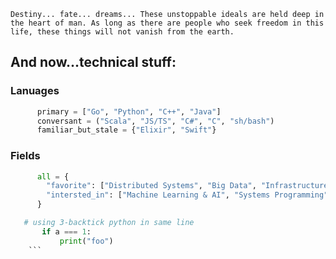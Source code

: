 ```Destiny... fate... dreams... These unstoppable ideals are held deep in the heart of man. As long as there are people who seek freedom in this life, these things will not vanish from the earth.```

## And now...technical stuff:

### Lanuages
```python
      primary = ["Go", "Python", "C++", "Java"]
      conversant = ("Scala", "JS/TS", "C#", "C", "sh/bash")
      familiar_but_stale = {"Elixir", "Swift"}
```

### Fields
```python
      all = {
        "favorite": ["Distributed Systems", "Big Data", "Infrastructure"],
        "intersted_in": ["Machine Learning & AI", "Systems Programming"]
      }
```
```python
   # using 3-backtick python in same line
       if a === 1:
           print("foo")
    ```
